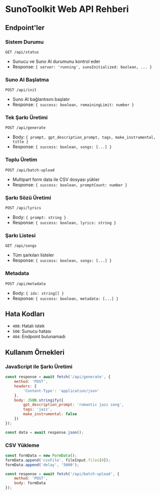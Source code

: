 # SunoToolkit Web API Rehberi

## Endpoint'ler

### Sistem Durumu
`GET /api/status`
- Sunucu ve Suno AI durumunu kontrol eder
- Response: `{ server: 'running', sunoInitialized: boolean, ... }`

### Suno AI Başlatma
`POST /api/init`
- Suno AI bağlantısını başlatır
- Response: `{ success: boolean, remainingLimit: number }`

### Tek Şarkı Üretimi
`POST /api/generate`
- Body: `{ prompt, gpt_description_prompt, tags, make_instrumental, title }`
- Response: `{ success: boolean, songs: [...] }`

### Toplu Üretim
`POST /api/batch-upload`
- Multipart form data ile CSV dosyası yükler
- Response: `{ success: boolean, promptCount: number }`

### Şarkı Sözü Üretimi
`POST /api/lyrics`
- Body: `{ prompt: string }`
- Response: `{ success: boolean, lyrics: string }`

### Şarkı Listesi
`GET /api/songs`
- Tüm şarkıları listeler
- Response: `{ success: boolean, songs: [...] }`

### Metadata
`POST /api/metadata`
- Body: `{ ids: string[] }`
- Response: `{ success: boolean, metadata: [...] }`

## Hata Kodları

- `400`: Hatalı istek
- `500`: Sunucu hatası
- `404`: Endpoint bulunamadı

## Kullanım Örnekleri

### JavaScript ile Şarkı Üretimi
```javascript
const response = await fetch('/api/generate', {
    method: 'POST',
    headers: {
        'Content-Type': 'application/json'
    },
    body: JSON.stringify({
        gpt_description_prompt: 'romantic jazz song',
        tags: 'jazz',
        make_instrumental: false
    })
});

const data = await response.json();
```

### CSV Yükleme
```javascript
const formData = new FormData();
formData.append('csvFile', fileInput.files[0]);
formData.append('delay', '5000');

const response = await fetch('/api/batch-upload', {
    method: 'POST',
    body: formData
});
```
